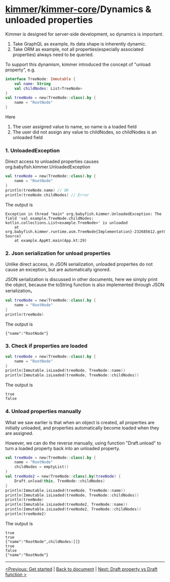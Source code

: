 # [kimmer](https://github.com/babyfish-ct/kimmer)/[kimmer-core](./README.md)/Dynamics & unloaded properties

Kimmer is designed for server-side development, so dynamics is important.

1. Take GraphQL as example, its data shape is inherently dynamic.
2. Take ORM as example, not all properties(especially associated properties) always need to be queried.

To support this dynamism, kimmer introduced the concept of "unload property", e.g.
```kt
interface TreeNode: Immutable {
    val name: String
    val childNodes: List<TreeNode>
}
val treeNode = new(TreeNode::class).by {
    name = "RootNode"
}
```
Here
1. The user assigned value to name, so name is a loaded field
2. The user did not assign any value to childNodes, so childNodes is an unloaded field

### 1. UnloadedException

Direct access to unloaded properties causes org.babyfish.kimmer.UnloadedException

```kt
val treeNode = new(TreeNode::class).by {
    name = "RootNode"
}
println(treeNode.name) // OK
println(treeNode.childNodes) // Error
```
The output is
```
Exception in thread "main" org.babyfish.kimmer.UnloadedException: The field 'val example.TreeNode.childNodes: kotlin.collections.List<example.TreeNode>' is unloaded
	at org.babyfish.kimmer.runtime.asm.TreeNode{Implementation}-232685612.getChildNodes(Unknown Source)
	at example.AppKt.main(App.kt:29)
```

### 2. Json serialization for unload properties

Unlike direct access, in JSON serialization, unloaded properties do not cause an exception, but are automatically ignored.

JSON serialization is discussed in other documents, here we simply print the object, because the toString function is also implemented through JSON serialization。

```kt
val treeNode = new(TreeNode::class).by {
    name = "RootNode"
}
println(treeNode)
```
The output is
```
{"name":"RootNode"}
```

### 3. Check if properties are loaded
```kt
val treeNode = new(TreeNode::class).by {
    name = "RootNode"
}
println(Immutable.isLoaded(treeNode, TreeNode::name))
println(Immutable.isLoaded(treeNode, TreeNode::childNodes))
```
The output is
```
true
false
```

### 4. Unload properties manually

What we saw earlier is that when an object is created, all properties are initially unloaded, and properties automatically become loaded when they are assigned.

However, we can do the reverse manually, using function "Draft.unload" to turn a loaded property back into an unloaded property.

```kt
val treeNode = new(TreeNode::class).by {
    name = "RootNode"
    childNodes = emptyList()
}
val treeNode2 = new(TreeNode::class).by(treeNode) {
    Draft.unload(this, TreeNode::childNodes)
}
println(Immutable.isLoaded(treeNode, TreeNode::name))
println(Immutable.isLoaded(treeNode, TreeNode::childNodes))
println(treeNode)
println(Immutable.isLoaded(treeNode2, TreeNode::name))
println(Immutable.isLoaded(treeNode2, TreeNode::childNodes))
println(treeNode2)
```

The output is
```
true
true
{"name":"RootNode",childNodes:[]}
true
false
{"name":"RootNode"}
```

---------------

[<Previous: Get started](./get-started.md) | [Back to document](./README.md) | [Next: Draft property vs Draft function >](propfun.md)

